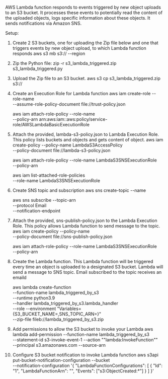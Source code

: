 AWS Lambda function responds to events triggered by new object uploads to an S3 bucket. It processes these events to potentially read the content of the uploaded objects, logs specific information about these objects. It sends notifications via Amazon SNS.

Setup:
1) Create 2 S3 buckets, one for uploading the Zip file below and one that triggers events by new object upload, to which Lambda function responds
    aws s3 mb s3://<unique-name> --region <region-name>

2) Zip the Python file:
    zip -r s3_lambda_triggered.zip s3_lambda_triggered.py

3) Upload the Zip file to an S3 bucket. 
    aws s3 cp s3_lambda_triggered.zip s3://<bucket-for-zip>

4) Create an Execution Role for Lambda function
    aws iam create-role --role-name <role-name> \
        --assume-role-policy-document file://trust-policy.json

    aws iam attach-role-policy --role-name <role-name> \
        --policy-arn arn:aws:iam::aws:policy/service-role/AWSLambdaBasicExecutionRole

5) Attach the provided, lambda-s3-policy.json to Lambda Execution Role. This policy lists buckets and objects and gets content of object. 
    aws iam create-policy --policy-name LambdaS3AccessPolicy \
        --policy-document file://lambda-s3-policy.json

    aws iam attach-role-policy --role-name LambdaS3SNSExecutionRole \
        --policy-arn <arn of LambdaS3AccessPolicy>

    aws iam list-attached-role-policies \
        --role-name LambdaS3SNSExecutionRole

6) Create SNS topic and subscription 
    aws sns create-topic --name <name-of-topic>

    aws sns subscribe --topic-arn <topic-arn> \
        --protocol Email \
        --notification-endpoint <email-address>

7) Attach the provided, sns-publish-policy.json to the Lambda Execution Role. This policy allows Lambda function to send message to the topic. 
    aws iam create-policy  --policy-name <SNS Policy Name> \
        --policy-document file://sns-publish-policy.json

    aws iam attach-role-policy --role-name LambdaS3SNSExecutionRole \
        --policy-arn <arn of SNS Policy>

8) Create the Lambda function. This Lambda function will be triggered every time an object is uploaded to a designated S3 bucket. Lambda will send a message to SNS topic. Email subscribed to the topic receives an emaild

    aws lambda create-function \
        --function-name lambda_triggered_by_s3 \
        --runtime python3.9 \
        --handler lambda_triggered_by_s3.lambda_handler \
        --role <arn of Lambda Execution Role>
        --environment "Variables={S3_BUCKET_NAME=<name of s3 bucket>,SNS_TOPIC_ARN=<arn of SNS topic>}" \
        --zip-file fileb://lambda_triggered_by_s3.zip

9) Add permissions to allow the S3 bucket to invoke your Lambda 
    aws lambda add-permission --function-name lambda_triggered_by_s3 \
        --statement-id s3-invoke-event-1 --action ""lambda:InvokeFunction"" \
        --principal s3.amazonaws.com --source-arn <arn of s3 bucket that invokes Lambda function with each upload>

10) Configure S3 bucket notification to invoke Lambda function
    aws s3api put-bucket-notification-configuration --bucket <arn of s3 bucket> \
        --notification-configuration '{
            "LambdaFunctionConfigurations": [
                {
                    "Id": "1",
                    "LambdaFunctionArn": "<Lambda function arn>",
                    "Events": ["s3:ObjectCreated:*"]
                }
            ]
        }'


